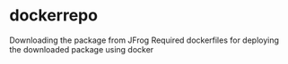 # dockerrepo
Downloading the package from JFrog
Required dockerfiles for deploying the downloaded package using docker
